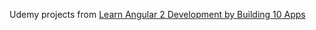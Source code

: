 Udemy projects from [Learn Angular 2 Development by Building 10 Apps](https://www.udemy.com/learn-angular-2-development-by-building-10-apps/)
